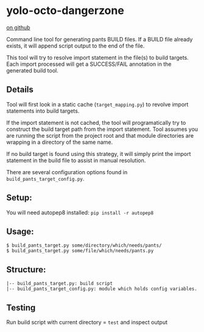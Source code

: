 yolo-octo-dangerzone
====================

[on github](https://github.com/johnmanong/yolo-octo-dangerzone)

Command line tool for generating pants BUILD files. If a BUILD file already exists, it will append script output to the end of the file.

This tool will try to resolve import statement in the file(s) to build targets. Each import processed will get a SUCCESS/FAIL annotation in the generated build tool.


## Details
Tool will first look in a static cache (`target_mapping.py`) to revolve import statements into build targets.

If the import statement is not cached, the tool will programatically try to construct the build target path from the import statement. Tool assumes you are running the script from the project root and that module directories are wrapping in a directory of the same name.

If no build target is found using this strategy, it will simply print the import statement in the build file to assist in manual resolution.

There are several configuration options found in `build_pants_target_config.py`.

## Setup:
You will need autopep8 installed:
    `pip install -r autopep8`

## Usage:
    $ build_pants_target.py some/directory/which/needs/pants/
    $ build_pants_target.py some/file/which/needs/pants.py


## Structure:

    |-- build_pants_target.py: build script
    |-- build_pants_target_config.py: module which holds config variables.

## Testing
Run build script with current directory = `test` and inspect output
